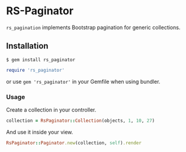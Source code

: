 # RS-Paginator

``rs_pagination`` implements Bootstrap pagination for generic collections.


## Installation

```
$ gem install rs_paginator
```

```ruby
require 'rs_paginator'
```

or use ``gem 'rs_paginator'`` in your Gemfile when using bundler.


### Usage

Create a collection in your controller.
```ruby
collection = RsPaginator::Collection(objects, 1, 10, 27)

```

And use it inside your view.
```ruby
RsPaginator::Paginator.new(collection, self).render
```
